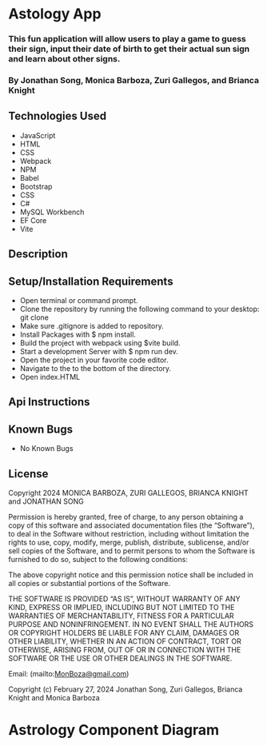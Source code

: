 # Astology App

### This fun application will allow users to play a game to guess their sign, input their date of birth to get their actual sun sign and learn about other signs.

### By Jonathan Song, Monica Barboza, Zuri Gallegos, and Brianca Knight

## Technologies Used

* JavaScript
* HTML
* CSS
* Webpack
* NPM
* Babel
* Bootstrap
* CSS
* C#
* MySQL Workbench
* EF Core
* Vite

## Description

## Setup/Installation Requirements

* Open terminal or command prompt.
* Clone the repository by running the following command to your desktop: git clone 
* Make sure .gitignore is added to repository.
* Install Packages with $ npm install.
* Build the project with webpack using $vite build.
* Start a development Server with $ npm run dev.
* Open the project in your favorite code editor.
* Navigate to the to the bottom of the directory.
* Open index.HTML

## Api Instructions


## Known Bugs
* No Known Bugs

## License
Copyright 2024 MONICA BARBOZA, ZURI GALLEGOS, BRIANCA KNIGHT and JONATHAN SONG

Permission is hereby granted, free of charge, to any person obtaining a copy of this software and associated documentation files (the “Software”), to deal in the Software without restriction, including without limitation the rights to use, copy, modify, merge, publish, distribute, sublicense, and/or sell copies of the Software, and to permit persons to whom the Software is furnished to do so, subject to the following conditions:

The above copyright notice and this permission notice shall be included in all copies or substantial portions of the Software.

THE SOFTWARE IS PROVIDED “AS IS”, WITHOUT WARRANTY OF ANY KIND, EXPRESS OR IMPLIED, INCLUDING BUT NOT LIMITED TO THE WARRANTIES OF MERCHANTABILITY, FITNESS FOR A PARTICULAR PURPOSE AND NONINFRINGEMENT. IN NO EVENT SHALL THE AUTHORS OR COPYRIGHT HOLDERS BE LIABLE FOR ANY CLAIM, DAMAGES OR OTHER LIABILITY, WHETHER IN AN ACTION OF CONTRACT, TORT OR OTHERWISE, ARISING FROM, OUT OF OR IN CONNECTION WITH THE SOFTWARE OR THE USE OR OTHER DEALINGS IN THE SOFTWARE.

Email: (mailto:MonBoza@gmail.com) 

Copyright (c) February 27, 2024 Jonathan Song, Zuri Gallegos, Brianca Knight and Monica Barboza

# Astrology Component Diagram
